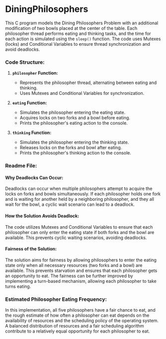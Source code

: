 # DiningPhilosophers

This C program models the Dining Philosophers Problem with an additional modification of two bowls placed at the center of the table. Each philosopher thread performs eating and thinking tasks, and the time for each action is simulated using the `sleep()` function. The code uses Mutexes (locks) and Conditional Variables to ensure thread synchronization and avoid deadlocks.

### Code Structure:

1. **`philosopher` Function:**
   - Represents the philosopher thread, alternating between eating and thinking.
   - Uses Mutexes and Conditional Variables for synchronization.

2. **`eating` Function:**
   - Simulates the philosopher entering the eating state.
   - Acquires locks on two forks and a bowl before eating.
   - Prints the philosopher's eating action to the console.

3. **`thinking` Function:**
   - Simulates the philosopher entering the thinking state.
   - Releases locks on the forks and bowl after eating.
   - Prints the philosopher's thinking action to the console.

### Readme File:

#### Why Deadlocks Can Occur:
Deadlocks can occur when multiple philosophers attempt to acquire the locks on forks and bowls simultaneously. If each philosopher holds one fork and is waiting for another held by a neighboring philosopher, and they all wait for the bowl, a cyclic wait scenario can lead to a deadlock.

#### How the Solution Avoids Deadlock:
The code utilizes Mutexes and Conditional Variables to ensure that each philosopher can only enter the eating state if both forks and the bowl are available. This prevents cyclic waiting scenarios, avoiding deadlocks.

#### Fairness of the Solution:
The solution aims for fairness by allowing philosophers to enter the eating state only when all necessary resources (two forks and a bowl) are available. This prevents starvation and ensures that each philosopher gets an opportunity to eat. The fairness can be further improved by implementing a turn-based mechanism, allowing each philosopher to take turns eating.

### Estimated Philosopher Eating Frequency:
In this implementation, all five philosophers have a fair chance to eat, and the rough estimate of how often a philosopher can eat depends on the availability of resources and the scheduling policy of the operating system. A balanced distribution of resources and a fair scheduling algorithm contribute to a relatively equal opportunity for each philosopher to eat.
